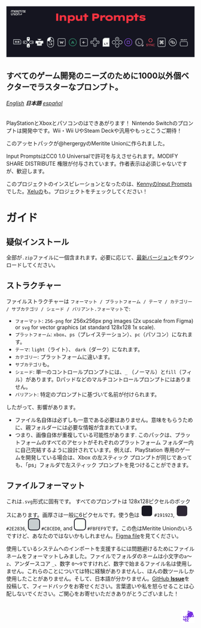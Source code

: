<picture>
  <source media="(prefers-color-scheme: dark)" srcset="github_assets/cover_dark.png">
  <source media="(prefers-color-scheme: light)" srcset="github_assets/cover_light.png">
  <img alt="The Meritite Union's Input Prompts" src="github_assets/cover.png">
</picture>

## すべてのゲーム開発のニーズのために1000以外個ベクターでラスターなプロンプト。
###### [English](README.md) **日本語** [español](README.es.md)
PlayStationとXboxとパソコンのはできあがります！
Nintendo Switchのプロンプトは開発中です。Wii・Wii UやSteam Deckや汎用やもっとこうご期待！

このアッセトパックが@hergergyのMeritite Unionに作られました。

Input PromptsはCC0 1.0 Universalで許可を与えさせられます。MODIFY SHARE DISTRIBUTE 権限が付与されています。作者表示は必須じゃないですが、歓迎します。

このプロジェクトのインスピレーションとなったのは、[KennyのInput Prompts](https://www.kenney.nl/assets/input-prompts)でした。[Xeluの](https://thoseawesomeguys.com/prompts/)も。プロジェクトをチェックしてください！

# ガイド
## 疑似インストール
全部が`.zip`ファイルに一個含まれます。必要に応じて、[最新バージョン](https://github.com/meritite-union/input-prompts/releases/latest)をダウンロードしてください。
## ストラクチャー
ファイルストラクチャーは `フォーマット / プラットフォーム / テーマ / カテゴリー / サブカテゴリ / シェード / バリアント.フォーマット`で:
- `フォーマット`: `256-png` for 256x256px png images (2x upscale from Figma) or `svg` for vector graphics (at standard 128x128 1x scale).
- `プラットフォーム`: `xbox`、`ps`（プレイステーション）、`pc`（パソコン）になれます。
- `テーマ`: `light`（ライト）、 `dark`（ダーク）になれます。
- `カテゴリー`: プラットフォームに違います。
- `サブカテゴリ`も。
- `シェード`: 単一のコントロールプロンプトには、`_` （ノーマル）と`fill`（フィル）があります。Dパッドなどのマルチコントロールプロンプトにはありません。
- `バリアント`: 特定のプロンプトに基づいて名前が付けられます。

したがって、影響があります。
- ファイル名自体は必ずしも一意である必要はありません。意味をもらうために、親フォルダーには必要な情報が含まれています。
- つまり、画像自体が重複している可能性があります. このパックは、プラットフォームのすべてのアセットがそれぞれのプラットフォーム フォルダー内に自己完結するように設計されています。例えば、PlayStation 専用のゲームを開発している場合は、Xbox の左スティック プロンプトが同じであっても、「ps」フォルダで左スティック プロンプトを見つけることができます。
## ファイルフォーマット
これは`.svg`形式に固有です。
すべてのプロンプトは 128x128ピクセルのボックスにあります。画厚さは一般に6ピクセルです。使う色は ![#191923 HEX color representation](github_assets/191923.svg) `#191923`, ![#2E2836 HEX color representation](github_assets/2e2836.svg) `#2E2836`, ![#C8CED0 HEX color representation](github_assets/c8ced0.svg) `#C8CED0`, and ![#FBFEF9 HEX color representation](github_assets/fbfef9.svg) `#FBFEF9`です。この色はMeritite Unionのいろですけど、あなたのではないかもしれません。[Figma file](https://www.figma.com/community/file/1354930683181049242/input-prompts)を見てください。

使用しているシステムへのインポートを支援するには問題避けるためにファイルネームをフォーマットしみました。ファイルでフォルダのネームは小文字の`a`～`z`、アンダースコア `_`、数字 `0`～`9`ですけれど、数字で始まるファイル名は使用しません。これらのことについては特に経験がありませんし、ほんの数ツールしか使用したことがありません。そして、日本語が分かりません。[GitHub **Issue**](https://github.com/meritite-union/input-prompts/issues/new)を投稿して、フィードバックをお寄せください。言葉遣いや私を怒らせることは心配しないでください。ご関心をお寄せいただきありがとうございました！
\
\
\
<img src="https://github.com/meritite-union/brand/blob/c0399ebfb77d66757c189edf77639b8a349f1d62/250x250.svg" width="35" height="35" alt="Meritite Union plain purple squid mascot" style="float:right;">
